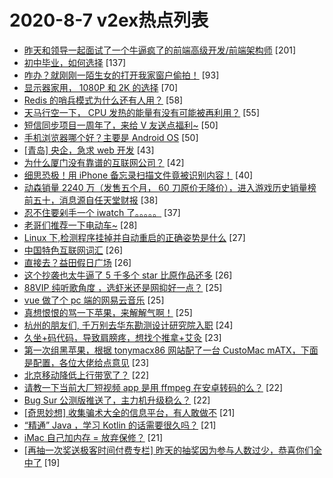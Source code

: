 # 2020-8-7 v2ex热点列表

+ [昨天和领导一起面试了一个牛逼疯了的前端高级开发/前端架构师](https://www.v2ex.com/t/696441#reply201) [201]
+ [初中毕业，如何选择](https://www.v2ex.com/t/696339#reply137) [137]
+ [咋办？就刚刚一陌生女的打开我家窗户偷拍！](https://www.v2ex.com/t/696458#reply93) [93]
+ [显示器家用， 1080P 和 2K 的选择](https://www.v2ex.com/t/696331#reply70) [70]
+ [Redis 的哨兵模式为什么还有人用？](https://www.v2ex.com/t/696387#reply58) [58]
+ [天马行空一下， CPU 发热的能量有没有可能被再利用？](https://www.v2ex.com/t/696427#reply55) [55]
+ [短信同步项目一周年了，来给 V 友送点福利~](https://www.v2ex.com/t/696323#reply50) [50]
+ [手机浏览器哪个好？主要是 Android OS](https://www.v2ex.com/t/696548#reply50) [50]
+ [[青岛] 央企，急求 web 开发](https://www.v2ex.com/t/696335#reply43) [43]
+ [为什么厦门没有靠谱的互联网公司？](https://www.v2ex.com/t/696446#reply42) [42]
+ [细思恐极！用 iPhone 备忘录扫描文件竟被识别内容！](https://www.v2ex.com/t/696437#reply40) [40]
+ [动森销量 2240 万（发售五个月， 60 刀原价无降价），进入游戏历史销量榜前五十，消息源自任天堂财报](https://www.v2ex.com/t/696462#reply38) [38]
+ [忍不住要剁手一个 iwatch 了。。。。。](https://www.v2ex.com/t/696510#reply37) [37]
+ [老哥们推荐一下电动车~](https://www.v2ex.com/t/696406#reply28) [28]
+ [Linux 下,检测程序挂掉并自动重启的正确姿势是什么](https://www.v2ex.com/t/696468#reply27) [27]
+ [中国特色互联网词汇](https://www.v2ex.com/t/696352#reply26) [26]
+ [直接去？益田假日广场](https://www.v2ex.com/t/696366#reply26) [26]
+ [这个抄袭也太牛逼了 5 千多个 star 比原作品还多](https://www.v2ex.com/t/696558#reply26) [26]
+ [88VIP 纯听歌角度 ，选虾米还是网抑好一点？](https://www.v2ex.com/t/696369#reply25) [25]
+ [vue 做了个 pc 端的网易云音乐](https://www.v2ex.com/t/696538#reply25) [25]
+ [真想恨恨的骂一下苹果，来解解气啊！](https://www.v2ex.com/t/696562#reply25) [25]
+ [杭州的朋友们, 千万别去华东勘测设计研究院入职](https://www.v2ex.com/t/696512#reply24) [24]
+ [久坐+码代码，导致肩膀疼，想找个推拿+艾灸](https://www.v2ex.com/t/696325#reply23) [23]
+ [第一次组黑苹果，根据 tonymacx86 网站配了一台 CustoMac mATX，下面是配置，各位大佬给点意见](https://www.v2ex.com/t/696508#reply23) [23]
+ [北京移动降低上行带宽了？](https://www.v2ex.com/t/696322#reply22) [22]
+ [请教一下当前大厂短视频 app 是用 ffmpeg 在安卓转码的么？](https://www.v2ex.com/t/696411#reply22) [22]
+ [Bug Sur 公测版推送了，主力机升级稳么？](https://www.v2ex.com/t/696473#reply22) [22]
+ [[奇思妙想] 收集骗术大全的信息平台，有人敢做不](https://www.v2ex.com/t/696390#reply21) [21]
+ [“精通” Java ，学习 Kotlin 的话需要很久吗？](https://www.v2ex.com/t/696393#reply21) [21]
+ [iMac 自己加内存 = 放弃保修？](https://www.v2ex.com/t/696420#reply21) [21]
+ [[再抽一次奖送极客时间付费专栏] 昨天的抽奖因为参与人数过少，恭喜你们全中了](https://www.v2ex.com/t/696342#reply19) [19]
